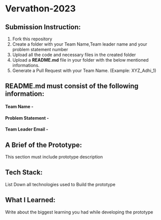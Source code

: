 # Vervathon-2023

## Submission Instruction:
  1. Fork this repository
  2. Create a folder with your Team Name,Team leader name and your problem statement number
  3. Upload all the code and necessary files in the created folder
  4. Upload a **README.md** file in your folder with the below mentioned informations.
  5. Generate a Pull Request with your Team Name. (Example: XYZ_Adhi_1)

## README.md must consist of the following information:

#### Team Name -
#### Problem Statement - 
#### Team Leader Email -

## A Brief of the Prototype:
  This section must include prototype description
  
## Tech Stack: 
   List Down all technologies used to Build the prototype
  
## What I Learned:
   Write about the biggest learning you had while developing the prototype
